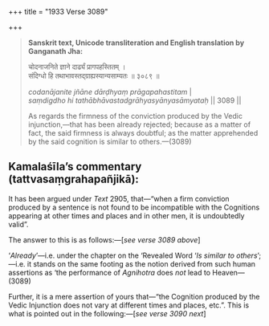 +++
title = "1933 Verse 3089"

+++
> **Sanskrit text, Unicode transliteration and English translation by Ganganath Jha:** 
>
> चोदनाजनिते ज्ञाने दार्ढ्यं प्रागपहस्तितम् ।  
> संदिग्धो हि तथाभावस्तद्ग्राह्यस्यान्यसाम्यतः ॥ ३०८९ ॥ 
>
> *codanājanite jñāne dārḍhyaṃ prāgapahastitam* \|  
> *saṃdigdho hi tathābhāvastadgrāhyasyānyasāmyataḥ* \|\| 3089 \|\| 
>
> As regards the firmness of the conviction produced by the Vedic injunction,—that has been already rejected; because as a matter of fact, the said firmness is always doubtful; as the matter apprehended by the said cognition is similar to others.—(3089)



## Kamalaśīla’s commentary (tattvasaṃgrahapañjikā):

It has been argued under *Text* 2905, that—“when a firm conviction produced by a sentence is not found to be incompatible with the Cognitions appearing at other times and places and in other men, it is undoubtedly valid”.

The answer to this is as follows:—[*see verse 3089 above*]

‘*Already*’—i.e. under the chapter on the ‘Revealed Word ‘*Is similar to others*’;—i.e. it stands on the same footing as the notion derived from such human assertions as ‘the performance of *Agnihotra* does *not* lead to Heaven—(3089)

Further, it is a mere assertion of yours that—“the Cognition produced by the Vedic Injunction does not vary at different times and places, etc.”. This is what is pointed out in the following:—[*see verse 3090 next*]



